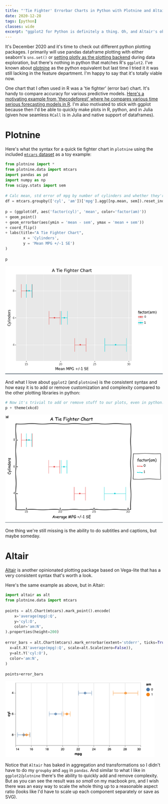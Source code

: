 ```yaml
---
title: "'Tie Fighter' Errorbar Charts in Python with Plotnine and Altair"
date: 2020-12-28
tags: [python]
classes: wide
excerpt: "ggplot2 for Python is definitely a thing. Oh, and Altair's ok too."
---
```


It's December 2020 and it's time to check out different python plotting packages. I primarily will use pandas dataframe plotting with either seaborn's `sns.set()` or [setting plotly as the plotting backend](https://plotly.com/python/pandas-backend/) during data exploration, but there's nothing in python that matches R's `ggplot2`. I've known about [plotnine](https://plotnine.readthedocs.io/en/stable/) as the python equivalent but last time I tried it it was still lacking in the feature department. I'm happy to say that it's totally viable now.

One chart that I often used in R was a 'tie fighter' (error bar) chart. It's handy to compare accuracy for various predictive models. [Here's a motivating example from 'thecodeforest' where he compares various time serious forecasting models in R](https://thecodeforest.github.io/post/tidy_time_series_forecasting.html). I'm also motivated to stick with ggplot because then I'd be able to quickly make plots in R, python, and in Julia (given how seamless `RCall` is in Julia and native support of dataframes).

# Plotnine

Here's what the syntax for a quick tie fighter chart in `plotnine` using the included [`mtcars` dataset](https://stat.ethz.ch/R-manual/R-devel/library/datasets/html/mtcars.html) as a toy example:

```python
from plotnine import *
from plotnine.data import mtcars
import pandas as pd
import numpy as np
from scipy.stats import sem
 
# Calc mean, std error of mpg by number of cylinders and whether they're automatic (0) or manual (1)
df = mtcars.groupby(['cyl', 'am'])['mpg'].agg([np.mean, sem]).reset_index()
 
p = (ggplot(df, aes('factor(cyl)', 'mean', color='factor(am)'))
+ geom_point()
+ geom_errorbar(aes(ymin = 'mean - sem', ymax = 'mean + sem'))
+ coord_flip()
+ labs(title="A Tie Fighter Chart",
        x = 'Cylinders',
        y = 'Mean MPG +/-1 SE')
)

p
```

![img](../assets/images/tiefighter1.png)

And what I love about `ggplot2` (and `plotnine`) is the consistent syntax and how easy it is to add or remove customization and complexity compared to the other plotting libraries in python:

```python
# Now it's trivial to add or remove stuff to our plots, even in python!
p + theme(xkcd)
```

![img](../assets/images/tiefighter2.png)

One thing we're still missing is the ability to do subtitles and captions, but maybe someday. 

# Altair

[Altair](https://altair-viz.github.io) is another opinionated plotting package based on Vega-lite that has a very consistent syntax that's worth a look. 

Here's the same example as above, but in Altair:

```python
import altair as alt
from plotnine.data import mtcars

points = alt.Chart(mtcars).mark_point().encode(
    x='average(mpg):Q',
    y='cyl:O',
    color='am:N',
).properties(height=200)

error_bars = alt.Chart(mtcars).mark_errorbar(extent='stderr', ticks=True).encode(
  x=alt.X('average(mpg):Q', scale=alt.Scale(zero=False)),
  y=alt.Y('cyl:O'),
  color='am:N',
)

points+error_bars
```

![img](../assets/images/tiefighter3.png)

Notice that `Altair` has baked in aggregation and transformations so I didn't have to do my `groupby` and `agg` in `pandas`. And similar to what I like in `ggplot2`/`plotnine` there's the ability to quickly add and remove complexity. But as you can see the result was *so small* on my macbook pro, and I wish there was an easy way to scale the whole thing up to a reasonable aspect ratio (looks like I'd have to scale up each component separately or save as SVG).
